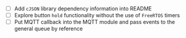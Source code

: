 - [ ] Add `cJSON` library dependency information into README
- [ ] Explore button `hold` functionality without the use of `FreeRTOS` timers
- [ ] Put MQTT callback into the MQTT module and pass events to the general queue by reference